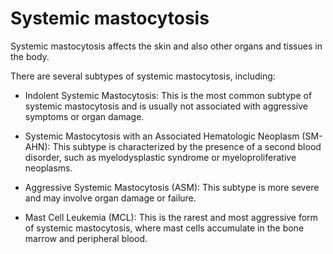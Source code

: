 # Systemic mastocytosis

Systemic mastocytosis affects the skin and also other organs and tissues in the body. 

There are several subtypes of systemic mastocytosis, including:

* Indolent Systemic Mastocytosis: This is the most common subtype of systemic mastocytosis and is usually not associated with aggressive symptoms or organ damage.
  
* Systemic Mastocytosis with an Associated Hematologic Neoplasm (SM-AHN): This subtype is characterized by the presence of a second blood disorder, such as myelodysplastic syndrome or myeloproliferative neoplasms.
        
* Aggressive Systemic Mastocytosis (ASM): This subtype is more severe and may involve organ damage or failure.

* Mast Cell Leukemia (MCL): This is the rarest and most aggressive form of systemic mastocytosis, where mast cells accumulate in the bone marrow and peripheral blood.
